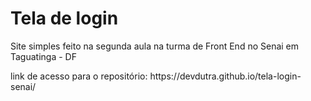 <h1> Tela de login </h1>
<p> Site simples feito na segunda aula na turma de Front End no Senai em Taguatinga - DF </p>
<p> link de acesso para o repositório: https://devdutra.github.io/tela-login-senai/</p>
